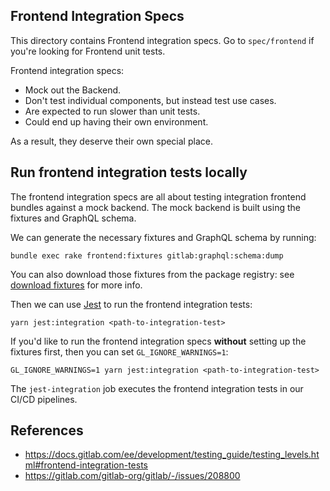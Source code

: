 ## Frontend Integration Specs

This directory contains Frontend integration specs. Go to `spec/frontend` if you're looking for Frontend unit tests.

Frontend integration specs:

- Mock out the Backend.
- Don't test individual components, but instead test use cases.
- Are expected to run slower than unit tests.
- Could end up having their own environment.

As a result, they deserve their own special place.

## Run frontend integration tests locally

The frontend integration specs are all about testing integration frontend bundles against a
mock backend. The mock backend is built using the fixtures and GraphQL schema.

We can generate the necessary fixtures and GraphQL schema by running:

```shell
bundle exec rake frontend:fixtures gitlab:graphql:schema:dump
```

You can also download those fixtures from the package registry: see [download fixtures](https://docs.gitlab.com/ee/development/testing_guide/frontend_testing.html#download-fixtures) for more info.

Then we can use [Jest](https://jestjs.io/) to run the frontend integration tests:

```shell
yarn jest:integration <path-to-integration-test>
```

If you'd like to run the frontend integration specs **without** setting up the fixtures first, then you
can set `GL_IGNORE_WARNINGS=1`:

```shell
GL_IGNORE_WARNINGS=1 yarn jest:integration <path-to-integration-test>
```

The `jest-integration` job executes the frontend integration tests in our
CI/CD pipelines.

## References

- https://docs.gitlab.com/ee/development/testing_guide/testing_levels.html#frontend-integration-tests
- https://gitlab.com/gitlab-org/gitlab/-/issues/208800
